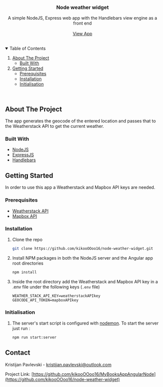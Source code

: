 <!-- PROJECT LOGO -->
<p align="center">
  <h3 align="center">Node weather widget</h3>
  <p align="center">
    A simple NodeJS, Express web app with the Handlebars view engine as a front end
    <br/>
    <br/>
    <a href="https://kripv-weather-app.herokuapp.com/">View App</a>
  </p>
</p>
<br/>



<!-- TABLE OF CONTENTS -->
<details open="open">
  <summary>Table of Contents</summary>
  <ol>
    <li>
      <a href="#about-the-project">About The Project</a>
      <ul>
        <li><a href="#built-with">Built With</a></li>
      </ul>
    </li>
    <li>
      <a href="#getting-started">Getting Started</a>
      <ul>
        <li><a href="#prerequisites">Prerequisites</a></li>
        <li><a href="#installation">Installation</a></li>
        <li><a href="#initialisation">Initialisation</a></li>
      </ul>
    </li>
  </ol>
</details>
<br/>


<!-- ABOUT THE PROJECT -->
## About The Project

The app generates the geocode of the entered location and passes that to the Weatherstack API to get the current weather.

### Built With

* [NodeJS](https://nodejs.org/en/)
* [ExpressJS](https://expressjs.com/)
* [Handlebars](https://www.npmjs.com/package/hbs)


<!-- GETTING STARTED -->
## Getting Started

In order to use this app a Weatherstack and Mapbox API keys are needed.

### Prerequisites

* [Weatherstack API](https://weatherstack.com/)
* [Mapbox API](https://www.mapbox.com/)

### Installation

1. Clone the repo
   ```sh
   git clone https://github.com/kikooOOoo16/node-weather-widget.git
   ```
3. Install NPM packages in both the NodeJS server and the Angular app root directories
   ```sh
   npm install
   ```
4. Inside the root directory add the Weatherstack and Mapbox API key in a .env file under the following keys (`.env` file)
   ```JS
   WEATHER_STACK_API_KEY=weatherstackAPIkey
   GEOCODE_API_TOKEN=mapboxAPIkey
   ```

### Initialisation

1. The server's start script is configured with [nodemon](https://www.npmjs.com/package/nodemon). To start the server just run :
   ```sh
   npm run start:server
   ```
 
<!-- CONTACT -->
## Contact

Kristijan Pavlevski - kristijan.pavlevski@outlook.com

Project Link: [https://github.com/kikooOOoo16/MyBooksAppAngularNode](https://github.com/kikooOOoo16/node-weather-widget)
